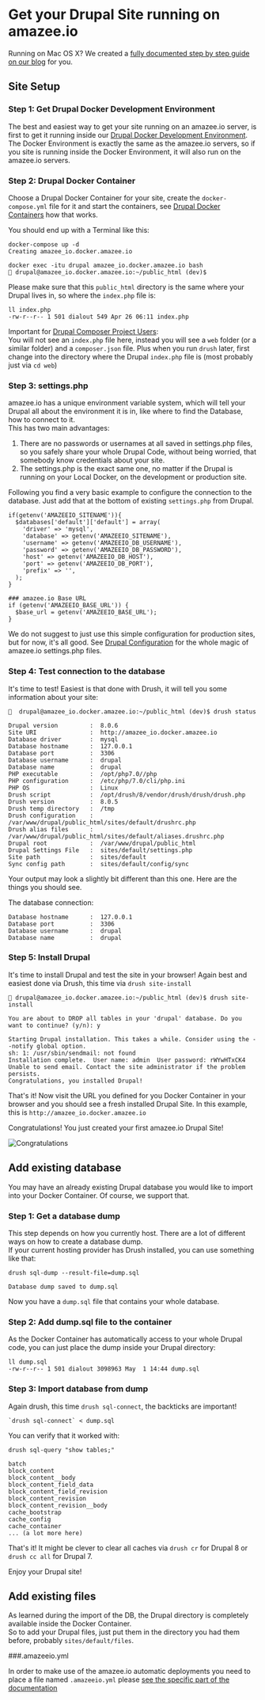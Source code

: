 # Get your Drupal Site running on amazee.io

<!-- toc -->

Running on Mac OS X? We created a [fully documented step by step guide on our blog](https://stories.amazee.io/easy-local-drupal-development-on-os-x-a01a343f99e3) for you.

## Site Setup

### Step 1: Get Drupal Docker Development Environment

The best and easiest way to get your site running on an amazee.io server, is first to get it running inside our [Drupal Docker Development Environment](../local_docker_development/local_docker_development.md). The Docker Environment is exactly the same as the amazee.io servers, so if you site is running inside the Docker Environment, it will also run on the amazee.io servers.

### Step 2: Drupal Docker Container

Choose a Drupal Docker Container for your site, create the `docker-compose.yml` file for it and start the containers, see [Drupal Docker Containers](../local_docker_development/drupal_site_containers.md) how that works.

You should end up with a Terminal like this:

    docker-compose up -d
    Creating amazee_io.docker.amazee.io

    docker exec -itu drupal amazee_io.docker.amazee.io bash
    🔨 drupal@amazee_io.docker.amazee.io:~/public_html (dev)$

Please make sure that this `public_html` directory is the same where your Drupal lives in, so where the `index.php` file is:

    ll index.php
    -rw-r--r-- 1 501 dialout 549 Apr 26 06:11 index.php


Important for [Drupal Composer Project Users](https://github.com/drupal-composer/drupal-project):  
You will not see an `index.php` file here, instead you will see a `web` folder (or a similar folder) and a `composer.json` file. Plus when you run `drush` later, first change into the directory where the Drupal `index.php` file is (most probably just via `cd web`)

### Step 3: settings.php

amazee.io has a unique environment variable system, which will tell your Drupal all about the environment it is in, like where to find the Database, how to connect to it.  
This has two main advantages:
1. There are no passwords or usernames at all saved in settings.php files, so you safely share your whole Drupal Code, without being worried, that somebody know credentials about your site.
2. The settings.php is the exact same one, no matter if the Drupal is running on your Local Docker, on the development or production site.

Following you find a very basic example to configure the connection to the database. Just add that at the bottom of existing `settings.php` from Drupal.

```
if(getenv('AMAZEEIO_SITENAME')){
  $databases['default']['default'] = array(
    'driver' => 'mysql',
    'database' => getenv('AMAZEEIO_SITENAME'),
    'username' => getenv('AMAZEEIO_DB_USERNAME'),
    'password' => getenv('AMAZEEIO_DB_PASSWORD'),
    'host' => getenv('AMAZEEIO_DB_HOST'),
    'port' => getenv('AMAZEEIO_DB_PORT'),
    'prefix' => '',
  );
}

### amazee.io Base URL
if (getenv('AMAZEEIO_BASE_URL')) {
  $base_url = getenv('AMAZEEIO_BASE_URL');
}
```

We do not suggest to just use this simple configuration for production sites, but for now, it's all good. See [Drupal Configuration](../drupal/settingsphpfiles.md) for the whole magic of amazee.io settings.php files.

### Step 4: Test connection to the database

It's time to test! Easiest is that done with Drush, it will tell you some information about your site:

    🔨  drupal@amazee_io.docker.amazee.io:~/public_html (dev)$ drush status

    Drupal version         :  8.0.6
    Site URI               :  http://amazee_io.docker.amazee.io
    Database driver        :  mysql
    Database hostname      :  127.0.0.1
    Database port          :  3306
    Database username      :  drupal
    Database name          :  drupal
    PHP executable         :  /opt/php7.0//php
    PHP configuration      :  /etc/php/7.0/cli/php.ini
    PHP OS                 :  Linux
    Drush script           :  /opt/drush/8/vendor/drush/drush/drush.php
    Drush version          :  8.0.5
    Drush temp directory   :  /tmp
    Drush configuration    :  /var/www/drupal/public_html/sites/default/drushrc.php
    Drush alias files      :  /var/www/drupal/public_html/sites/default/aliases.drushrc.php
    Drupal root            :  /var/www/drupal/public_html
    Drupal Settings File   :  sites/default/settings.php
    Site path              :  sites/default
    Sync config path       :  sites/default/config/sync

Your output may look a slightly bit different than this one. Here are the things you should see.

The database connection:

    Database hostname      :  127.0.0.1
    Database port          :  3306
    Database username      :  drupal
    Database name          :  drupal


### Step 5: Install Drupal

It's time to install Drupal and test the site in your browser! Again best and easiest done via Drush, this time via `drush site-install`

    🔨 drupal@amazee_io.docker.amazee.io:~/public_html (dev)$ drush site-install

    You are about to DROP all tables in your 'drupal' database. Do you want to continue? (y/n): y

    Starting Drupal installation. This takes a while. Consider using the --notify global option.
    sh: 1: /usr/sbin/sendmail: not found
    Installation complete.  User name: admin  User password: rWYwHTxCK4
    Unable to send email. Contact the site administrator if the problem persists.
    Congratulations, you installed Drupal!

That's it! Now visit the URL you defined for you Docker Container in your browser and you should see a fresh installed Drupal Site. In this example, this is `http://amazee_io.docker.amazee.io`

Congratulations! You just created your first amazee.io Drupal Site!

![Congratulations](congratulations.gif)

## Add existing database

You may have an already existing Drupal database you would like to import into your Docker Container. Of course, we support that.

### Step 1: Get a database dump

This step depends on how you currently host. There are a lot of different ways on how to create a database dump.  
If your current hosting provider has Drush installed, you can use something like that:

    drush sql-dump --result-file=dump.sql

    Database dump saved to dump.sql

Now you have a `dump.sql` file that contains your whole database.

### Step 2: Add dump.sql file to the container

As the Docker Container has automatically access to your whole Drupal code, you can just place the dump inside your Drupal directory:

    ll dump.sql
    -rw-r--r-- 1 501 dialout 3098963 May  1 14:44 dump.sql

### Step 3: Import database from dump

Again drush, this time `drush sql-connect`, the backticks are important!

    `drush sql-connect` < dump.sql

You can verify that it worked with:

    drush sql-query "show tables;"

    batch
    block_content
    block_content__body
    block_content_field_data
    block_content_field_revision
    block_content_revision
    block_content_revision__body
    cache_bootstrap
    cache_config
    cache_container
    ... (a lot more here)

That's it! It might be clever to clear all caches via `drush cr` for Drupal 8 or `drush cc all` for Drupal 7.

Enjoy your Drupal site!

## Add existing files

As learned during the import of the DB, the Drupal directory is completely available inside the Docker Container.  
So to add your Drupal files, just put them in the directory you had them before, probably `sites/default/files`.

###.amazeeio.yml

In order to make use of the amazee.io automatic deployments you need to place a file named `.amazeeio.yml` please [see the specific part of the documentation](/drupal/amazeeioyml_file.md)
